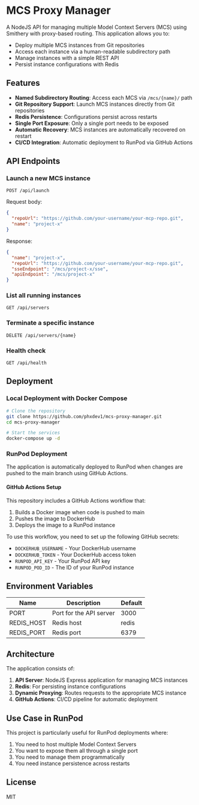 # MCS Proxy Manager

A NodeJS API for managing multiple Model Context Servers (MCS) using Smithery with proxy-based routing. This application allows you to:

- Deploy multiple MCS instances from Git repositories
- Access each instance via a human-readable subdirectory path
- Manage instances with a simple REST API
- Persist instance configurations with Redis

## Features

- **Named Subdirectory Routing**: Access each MCS via `/mcs/{name}/` path
- **Git Repository Support**: Launch MCS instances directly from Git repositories
- **Redis Persistence**: Configurations persist across restarts
- **Single Port Exposure**: Only a single port needs to be exposed
- **Automatic Recovery**: MCS instances are automatically recovered on restart
- **CI/CD Integration**: Automatic deployment to RunPod via GitHub Actions

## API Endpoints

### Launch a new MCS instance

```
POST /api/launch
```

Request body:
```json
{
  "repoUrl": "https://github.com/your-username/your-mcp-repo.git",
  "name": "project-x"
}
```

Response:
```json
{
  "name": "project-x",
  "repoUrl": "https://github.com/your-username/your-mcp-repo.git",
  "sseEndpoint": "/mcs/project-x/sse",
  "apiEndpoint": "/mcs/project-x"
}
```

### List all running instances

```
GET /api/servers
```

### Terminate a specific instance

```
DELETE /api/servers/{name}
```

### Health check

```
GET /api/health
```

## Deployment

### Local Deployment with Docker Compose

```bash
# Clone the repository
git clone https://github.com/phxdev1/mcs-proxy-manager.git
cd mcs-proxy-manager

# Start the services
docker-compose up -d
```

### RunPod Deployment

The application is automatically deployed to RunPod when changes are pushed to the main branch using GitHub Actions.

#### GitHub Actions Setup

This repository includes a GitHub Actions workflow that:

1. Builds a Docker image when code is pushed to main
2. Pushes the image to DockerHub
3. Deploys the image to a RunPod instance

To use this workflow, you need to set up the following GitHub secrets:

- `DOCKERHUB_USERNAME` - Your DockerHub username
- `DOCKERHUB_TOKEN` - Your DockerHub access token
- `RUNPOD_API_KEY` - Your RunPod API key
- `RUNPOD_POD_ID` - The ID of your RunPod instance

## Environment Variables

| Name | Description | Default |
|------|-------------|---------|
| PORT | Port for the API server | 3000 |
| REDIS_HOST | Redis host | redis |
| REDIS_PORT | Redis port | 6379 |

## Architecture

The application consists of:

1. **API Server**: NodeJS Express application for managing MCS instances
2. **Redis**: For persisting instance configurations
3. **Dynamic Proxying**: Routes requests to the appropriate MCS instance
4. **GitHub Actions**: CI/CD pipeline for automatic deployment

## Use Case in RunPod

This project is particularly useful for RunPod deployments where:

1. You need to host multiple Model Context Servers
2. You want to expose them all through a single port
3. You need to manage them programmatically
4. You need instance persistence across restarts

## License

MIT